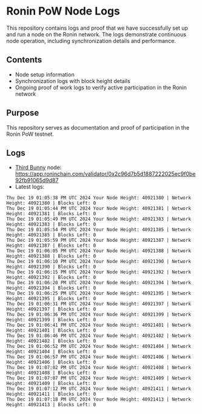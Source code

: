 # Ronin PoW Node Logs

This repository contains logs and proof that we have successfully set up and run a node on the Ronin network. The logs demonstrate continuous node operation, including synchronization details and performance.

## Contents

- Node setup information
- Synchronization logs with block height details
- Ongoing proof of work logs to verify active participation in the Ronin network

## Purpose

This repository serves as documentation and proof of participation in the Ronin PoW testnet.

## Logs

- [Third Bunny](https://thirdbunny.xyz/) node: https://app.roninchain.com/validator/0x2c96d7b5d1887222025ec9f0be92fb91065d9d87
- Latest logs:
```
Thu Dec 19 01:05:38 PM UTC 2024 Your Node Height: 40921380 | Network Height: 40921380 | Blocks Left: 0
Thu Dec 19 01:05:44 PM UTC 2024 Your Node Height: 40921381 | Network Height: 40921381 | Blocks Left: 0
Thu Dec 19 01:05:49 PM UTC 2024 Your Node Height: 40921383 | Network Height: 40921383 | Blocks Left: 0
Thu Dec 19 01:05:54 PM UTC 2024 Your Node Height: 40921385 | Network Height: 40921385 | Blocks Left: 0
Thu Dec 19 01:05:59 PM UTC 2024 Your Node Height: 40921387 | Network Height: 40921387 | Blocks Left: 0
Thu Dec 19 01:06:05 PM UTC 2024 Your Node Height: 40921388 | Network Height: 40921388 | Blocks Left: 0
Thu Dec 19 01:06:10 PM UTC 2024 Your Node Height: 40921390 | Network Height: 40921390 | Blocks Left: 0
Thu Dec 19 01:06:15 PM UTC 2024 Your Node Height: 40921392 | Network Height: 40921392 | Blocks Left: 0
Thu Dec 19 01:06:20 PM UTC 2024 Your Node Height: 40921394 | Network Height: 40921394 | Blocks Left: 0
Thu Dec 19 01:06:25 PM UTC 2024 Your Node Height: 40921395 | Network Height: 40921395 | Blocks Left: 0
Thu Dec 19 01:06:31 PM UTC 2024 Your Node Height: 40921397 | Network Height: 40921397 | Blocks Left: 0
Thu Dec 19 01:06:36 PM UTC 2024 Your Node Height: 40921399 | Network Height: 40921399 | Blocks Left: 0
Thu Dec 19 01:06:41 PM UTC 2024 Your Node Height: 40921401 | Network Height: 40921401 | Blocks Left: 0
Thu Dec 19 01:06:46 PM UTC 2024 Your Node Height: 40921402 | Network Height: 40921402 | Blocks Left: 0
Thu Dec 19 01:06:52 PM UTC 2024 Your Node Height: 40921404 | Network Height: 40921404 | Blocks Left: 0
Thu Dec 19 01:06:57 PM UTC 2024 Your Node Height: 40921406 | Network Height: 40921406 | Blocks Left: 0
Thu Dec 19 01:07:02 PM UTC 2024 Your Node Height: 40921408 | Network Height: 40921408 | Blocks Left: 0
Thu Dec 19 01:07:07 PM UTC 2024 Your Node Height: 40921409 | Network Height: 40921409 | Blocks Left: 0
Thu Dec 19 01:07:12 PM UTC 2024 Your Node Height: 40921411 | Network Height: 40921411 | Blocks Left: 0
Thu Dec 19 01:07:18 PM UTC 2024 Your Node Height: 40921413 | Network Height: 40921413 | Blocks Left: 0
```
